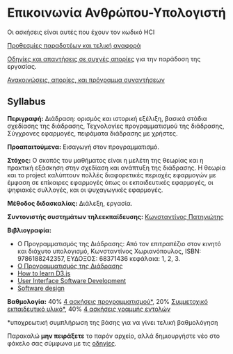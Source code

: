 # Επικοινωνία Ανθρώπου-Υπολογιστή		

  Οι ασκήσεις είναι αυτές που έχουν τον κωδικό HCI		

  [Προθεσμίες παραδοτέων και τελική αναφορά](https://courses-ionio.github.io/help/deliverables/)		

  [Οδηγίες και απαντήσεις σε συχνές απορίες](https://courses-ionio.github.io/help/) για την παράδοση της εργασίας.		

  [Ανακοινώσεις, απορίες, και πρόγραμμα συναντήσεων](https://github.com/courses-ionio/hci/issues)		

  ## Syllabus		

  **Περιγραφή:** Διάδραση: ορισμός και ιστορική εξέλιξη, βασικά στάδια σχεδίασης της διάδρασης, Τεχνολογίες προγραμματισμού της διάδρασης, Σύγχρονες εφαρμογές, πειράματα διάδρασης με χρήστες.		

  **Προαπαιτούμενα:** Εισαγωγή στον προγραμματισμό.		

  **Στόχος:** Ο σκοπός του μαθήματος είναι η μελέτη της θεωρίας και η πρακτική εξάσκηση στην σχεδίαση και ανάπτυξη της διάδρασης. Η θεωρία και το project καλύπτουν πολλές διαφορετικές περιοχές εφαρμογών με έμφαση σε επίκαιρες εφαρμογές όπως οι εκπαιδευτικές εφαρμογές, οι ψηφιακές συλλογές, και οι ψυχαγωγικές εφαρμογές.		

  **Μέθοδος διδασκαλίας:** Διάλεξη, εργασία.		

  **Συντονιστής συστημάτων τηλεεκπαίδευσης:** [Κωνσταντίνος Πατηνιώτης](https://github.com/c15pati)		

  **Βιβλιογραφία:** 		

  * Ο Προγραμματισμός της Διάδρασης: Από τον επιτραπέζιο στον κινητό και διάχυτο υπολογισμό, Κωνσταντίνος Χωριανόπουλος, ISBN: 9786188242357, ΕΥΔΟΞΟΣ: 68371436 κεφάλαια: 1, 2, 3.		
 * [Ο Προγραμματισμός της Διάδρασης](https://pibook.epidro.me)		
 * [How to learn D3.js](https://wattenberger.com/blog/d3)		
 * [User Interface Software Development](http://faculty.washington.edu/ajko/books/uist/)		
 * [Software design](http://worrydream.com/MagicInk/)		

  **Βαθμολογία:** 40% [4 ασκήσεις προγραμματισμού*](https://courses-ionio.github.io/projects/remix), 20% [Συμμετοχικό εκπαιδευτικό υλικό*](https://courses-ionio.github.io/projects/social/), 40% [4 ασκήσεις γραμμής εντολών](https://courses-ionio.github.io/projects/dokey/)		

  *υποχρεωτική συμπλήρωση της βάσης για να γίνει τελική βαθμολόγηση		

  Παρακαλώ **μην πειράξετε** το παρόν αρχείο, αλλά δημιουργήστε νέο στο φάκελο σας σύμφωνα με τις [οδηγίες](https://courses-ionio.github.io/help/guide/).		
